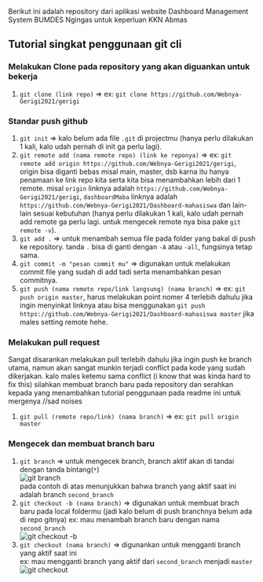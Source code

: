 Berikut ini adalah repository dari aplikasi website Dashboard Management System BUMDES Ngingas untuk keperluan KKN Abmas


## Tutorial singkat penggunaan git cli

### Melakukan Clone pada repository yang akan diguankan untuk bekerja
1. `git clone (link repo)`  => ex: `git clone https://github.com/Webnya-Gerigi2021/gerigi`  

### Standar push github
1. `git init` => kalo belum ada file `.git` di projectmu (hanya perlu dilakukan 1 kali, kalo udah pernah di init ga perlu lagi).  
2. `git remote add (nama remote repo) (link ke reponya)` => ex: `git remote add origin https://github.com/Webnya-Gerigi2021/gerigi`, origin bisa diganti bebas misal main, master, dsb karna itu hanya penamaan ke link repo kita serta kita bisa menambahkan lebih dari 1 remote. misal `origin` linknya adalah `https://github.com/Webnya-Gerigi2021/gerigi`, `dashboardMaba` linknya adalah `https://github.com/Webnya-Gerigi2021/Dashboard-mahasiswa` dan lain-lain sesuai kebutuhan (hanya perlu dilakukan 1 kali, kalo udah pernah add remote ga perlu lagi. untuk mengecek remote nya bisa pake `git remote -v`).  
3. `git add .` => untuk menambah semua file pada folder yang bakal di push ke repository. tanda `.` bisa di ganti dengan `-A` atau `-all`, fungsinya tetap sama.  
4. `git commit -m "pesan commit mu"` => digunakan untuk melakukan commit file yang sudah di add tadi serta menambahkan pesan commitnya.  
5. `git push (nama remote repo/link langsung) (nama branch)` => ex: `git push origin master`, harus melakukan point nomer 4 terlebih dahulu jika ingin menyinkat linknya atau bisa menggunakan `git push https://github.com/Webnya-Gerigi2021/Dashboard-mahasiswa master` jika males setting remote hehe.

### Melakukan pull request
Sangat disarankan melakukan pull terlebih dahulu jika ingin push ke branch utama, namun akan sangat munkin terjadi conflict pada kode yang sudah dikerjakan. kalo males ketemu sama conflict (i know that was kinda hard to fix this) silahkan membuat branch baru pada repository dan serahkan kepada yang menambahkan tutorial penggunaan pada readme ini untuk mergenya //sad noises
1. `git pull (remote repo/link) (nama branch)` => ex: `git pull origin master`  

### Mengecek dan membuat branch baru
1. `git branch` => untuk mengecek branch, branch aktif akan di tandai dengan tanda bintang(`*`)  
![git branch](https://cdn.discordapp.com/attachments/851105281902379108/868515787080597534/unknown.png)  
pada contoh di atas menunjukkan bahwa branch yang aktif saat ini adalah branch `second_branch`  
2. `git checkout -b (nama branch)` => digunakan untuk membuat brach baru pada local foldermu (jadi kalo belum di push branchnya belum ada di repo gitnya)
ex: mau menambah branch baru dengan nama `second_branch`  
![git checkout -b](https://cdn.discordapp.com/attachments/851105281902379108/868516838504562748/unknown.png)  
3. `git checkout (nama branch)` => digunankan untuk mengganti branch yang aktif saat ini  
ex: mau mengganti branch yang aktif dari `second_branch` menjadi `master`  
![git checkout](https://cdn.discordapp.com/attachments/851105281902379108/868517228583190598/unknown.png)  
